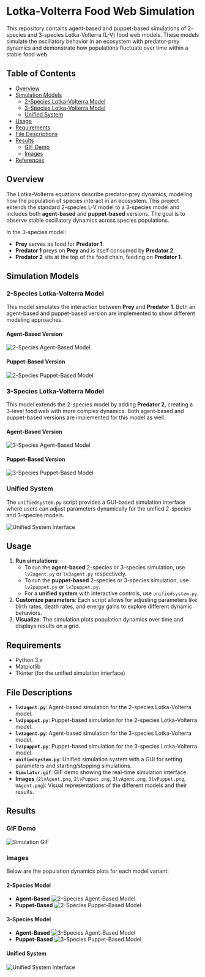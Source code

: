 # Lotka-Volterra Food Web Simulation

This repository contains agent-based and puppet-based simulations of 2-species and 3-species Lotka-Volterra (L-V) food web models. These models simulate the oscillatory behavior in an ecosystem with predator-prey dynamics and demonstrate how populations fluctuate over time within a stable food web.

## Table of Contents

- [Overview](#overview)
- [Simulation Models](#simulation-models)
  - [2-Species Lotka-Volterra Model](#2-species-lotka-volterra-model)
  - [3-Species Lotka-Volterra Model](#3-species-lotka-volterra-model)
  - [Unified System](#unified-system)
- [Usage](#usage)
- [Requirements](#requirements)
- [File Descriptions](#file-descriptions)
- [Results](#results)
  - [GIF Demo](#gif-demo)
  - [Images](#images)
- [References](#references)

## Overview

The Lotka-Volterra equations describe predator-prey dynamics, modeling how the population of species interact in an ecosystem. This project extends the standard 2-species L-V model to a 3-species model and includes both **agent-based** and **puppet-based** versions. The goal is to observe stable oscillatory dynamics across species populations.

In the 3-species model:
- **Prey** serves as food for **Predator 1**.
- **Predator 1** preys on **Prey** and is itself consumed by **Predator 2**.
- **Predator 2** sits at the top of the food chain, feeding on **Predator 1**.

## Simulation Models

### 2-Species Lotka-Volterra Model

This model simulates the interaction between **Prey** and **Predator 1**. Both an agent-based and puppet-based version are implemented to show different modeling approaches.

#### Agent-Based Version

![2-Species Agent-Based Model](2lvAgent.png)

#### Puppet-Based Version

![2-Species Puppet-Based Model](2lvPuppet.png)

### 3-Species Lotka-Volterra Model

This model extends the 2-species model by adding **Predator 2**, creating a 3-level food web with more complex dynamics. Both agent-based and puppet-based versions are implemented for this model as well.

#### Agent-Based Version

![3-Species Agent-Based Model](3lvAgent.png)

#### Puppet-Based Version

![3-Species Puppet-Based Model](3lvPuppet.png)

### Unified System

The `unifiedsystem.py` script provides a GUI-based simulation interface where users can adjust parameters dynamically for the unified 2-species and 3-species models.

![Unified System Interface](UAgent.png)

## Usage

1. **Run simulations**:
   - To run the **agent-based** 2-species or 3-species simulation, use `lv2agent.py` or `lv3agent.py` respectively.
   - To run the **puppet-based** 2-species or 3-species simulation, use `lv2puppet.py` or `lv3puppet.py`.
   - For a **unified system** with interactive controls, use `unifiedsystem.py`.
2. **Customize parameters**: Each script allows for adjusting parameters like birth rates, death rates, and energy gains to explore different dynamic behaviors.
3. **Visualize**: The simulation plots population dynamics over time and displays results on a grid.

## Requirements

- Python 3.x
- Matplotlib
- Tkinter (for the unified simulation interface)

## File Descriptions

- **`lv2agent.py`**: Agent-based simulation for the 2-species Lotka-Volterra model.
- **`lv2puppet.py`**: Puppet-based simulation for the 2-species Lotka-Volterra model.
- **`lv3agent.py`**: Agent-based simulation for the 3-species Lotka-Volterra model.
- **`lv3puppet.py`**: Puppet-based simulation for the 3-species Lotka-Volterra model.
- **`unifiedsystem.py`**: Unified simulation system with a GUI for setting parameters and starting/stopping simulations.
- **`Simulator.gif`**: GIF demo showing the real-time simulation interface.
- **Images** (`2lvAgent.png`, `2lvPuppet.png`, `3lvAgent.png`, `3lvPuppet.png`, `UAgent.png`): Visual representations of the different models and their results.

## Results

### GIF Demo

![Simulation GIF](Simulator.gif)

### Images

Below are the population dynamics plots for each model variant:

#### 2-Species Model

- **Agent-Based** ![2-Species Agent-Based Model](2lvAgent.png)
- **Puppet-Based** ![2-Species Puppet-Based Model](2lvPuppet.png)

#### 3-Species Model

- **Agent-Based** ![3-Species Agent-Based Model](3lvAgent.png)
- **Puppet-Based** ![3-Species Puppet-Based Model](3lvPuppet.png)

#### Unified System

![Unified System Interface](UAgent.png)

